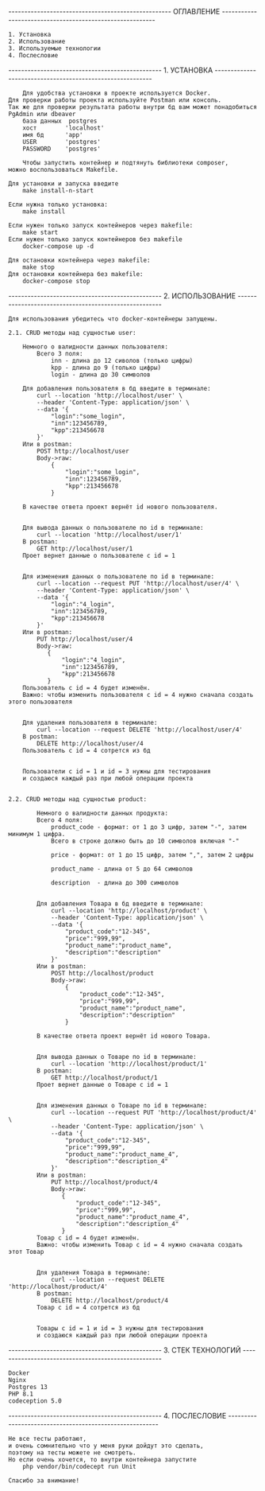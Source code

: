 --------------------------------------------------- ОГЛАВЛЕНИЕ ---------------------------------------------------------

    1. Установка
    2. Использование
    3. Используемые технологии
    4. Послесловие

------------------------------------------------ 1. УСТАНОВКА ----------------------------------------------------------

        Для удобства установки в проекте используется Docker.
    Для проверки работы проекта используйте Postman или консоль.
    Так же для проверки результата работы внутри бд вам может понадобиться PgAdmin или dbeaver
        база данных  postgres
        хост        'localhost'
        имя бд      'app'
        USER        'postgres'
        PASSWORD    'postgres'

        Чтобы запустить контейнер и подтянуть библиотеки composer,
    можно воспользоваться Makefile.

    Для установки и запуска введите
        make install-n-start

    Если нужна только установка:
        make install

    Если нужен только запуск контейнеров через makefile:
        make start
    Если нужен только запуск контейнеров без makefile
        docker-compose up -d

    Для остановки контейнера через makefile:
        make stop
    Для остановки контейнера без makefile:
        docker-compose stop

------------------------------------------------ 2. ИСПОЛЬЗОВАНИЕ ------------------------------------------------------

    Для использования убедитесь что docker-контейнеры запущены.

    2.1. CRUD методы над сущностью user:

        Немного о валидности данных пользователя:
            Всего 3 поля:
                inn - длина до 12 сиволов (только цифры)
                kpp - длина до 9 (только цифры)
                login - длина до 30 символов

        Для добавления пользователя в бд введите в терминале:
            curl --location 'http://localhost/user' \
            --header 'Content-Type: application/json' \
            --data '{
                "login":"some_login",
                "inn":123456789,
                "kpp":213456678
            }'
        Или в postman:
            POST http://localhost/user
            Body->raw:
                {
                    "login":"some_login",
                    "inn":123456789,
                    "kpp":213456678
                }

        В качестве ответа проект вернёт id нового пользователя.


        Для вывода данных о пользователе по id в терминале:
            curl --location 'http://localhost/user/1'
        В postman:
            GET http://localhost/user/1
        Проет вернет данные о пользователе с id = 1


        Для изменения данных о пользователе по id в терминале:
            curl --location --request PUT 'http://localhost/user/4' \
            --header 'Content-Type: application/json' \
            --data '{
                "login":"4_login",
                "inn":123456789,
                "kpp":213456678
            }'
        Или в postman:
            PUT http://localhost/user/4
            Body->raw:
               {
                   "login":"4_login",
                   "inn":123456789,
                   "kpp":213456678
               }
        Пользователь с id = 4 будет изменён.
        Важно: чтобы изменить пользователя с id = 4 нужно сначала создать этого пользователя


        Для удаления пользователя в терминале:
            curl --location --request DELETE 'http://localhost/user/4'
        В postman:
            DELETE http://localhost/user/4
        Пользователь с id = 4 сотрется из бд


        Пользователи с id = 1 и id = 3 нужны для тестирования
        и создаюся каждый раз при любой операции проекта


    2.2. CRUD методы над сущностью product:

            Немного о валидности данных продукта:
            Всего 4 поля:
                product_code - формат: от 1 до 3 цифр, затем "-", затем минимум 1 цифра.
                Всего в строке должно быть до 10 символов включая "-"

                price - формат: от 1 до 15 цифр, затем ",", затем 2 цифры

                product_name - длина от 5 до 64 символов

                description  - длина до 300 символов


            Для добавления Товара в бд введите в терминале:
                curl --location 'http://localhost/product' \
                --header 'Content-Type: application/json' \
                --data '{
                    "product_code":"12-345",
                    "price":"999,99",
                    "product_name":"product_name",
                    "description":"description"
                }'
            Или в postman:
                POST http://localhost/product
                Body->raw:
                    {
                        "product_code":"12-345",
                        "price":"999,99",
                        "product_name":"product_name",
                        "description":"description"
                    }

            В качестве ответа проект вернёт id нового Товара.


            Для вывода данных о Товаре по id в терминале:
                curl --location 'http://localhost/product/1'
            В postman:
                GET http://localhost/product/1
            Проет вернет данные о Товаре с id = 1


            Для изменения данных о Товаре по id в терминале:
                curl --location --request PUT 'http://localhost/product/4' \
                --header 'Content-Type: application/json' \
                --data '{
                    "product_code":"12-345",
                    "price":"999,99",
                    "product_name":"product_name_4",
                    "description":"description_4"
                }'
            Или в postman:
                PUT http://localhost/product/4
                Body->raw:
                   {
                       "product_code":"12-345",
                       "price":"999,99",
                       "product_name":"product_name_4",
                       "description":"description_4"
                   }
            Товар с id = 4 будет изменён.
            Важно: чтобы изменить Товар с id = 4 нужно сначала создать этот Товар


            Для удаления Товара в терминале:
                curl --location --request DELETE 'http://localhost/product/4'
            В postman:
                DELETE http://localhost/product/4
            Товар с id = 4 сотрется из бд


            Товары с id = 1 и id = 3 нужны для тестирования
            и создаюся каждый раз при любой операции проекта

------------------------------------------------ 3. СТЕК ТЕХНОЛОГИЙ ----------------------------------------------------

    Docker
    Nginx
    Postgres 13
    PHP 8.1
    codeception 5.0

------------------------------------------------ 4. ПОСЛЕСЛОВИЕ --------------------------------------------------------

    Не все тесты работают,
    и очень сомнительно что у меня руки дойдут это сделать,
    поэтому на тесты можете не смотреть.
    Но если очень хочется, то внутри контейнера запустите
        php vendor/bin/codecept run Unit

    Спасибо за внимание!
